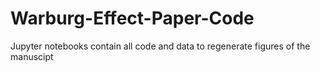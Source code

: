 # Warburg-Effect-Paper-Code

Jupyter notebooks contain all code and data to regenerate figures of the manuscipt 
